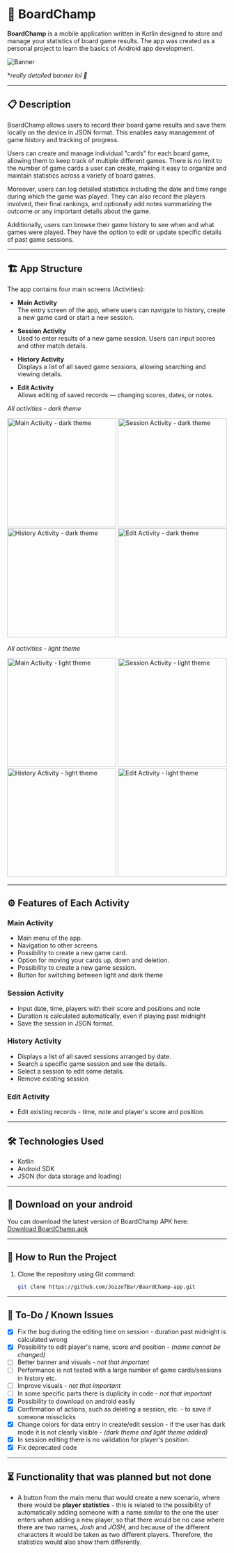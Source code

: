 
# 🎲 BoardChamp

**BoardChamp** is a mobile application written in Kotlin designed to store and manage your statistics of board game results. The app was created as a personal project to learn the basics of Android app development.

![Banner](app/src/main/res/mipmap-xhdpi/ic_banner.png)

**really detailed banner lol 🎉*

---


## 📋 Description

BoardChamp allows users to record their board game results and save them locally on the device in JSON format. This enables easy management of game history and tracking of progress.

Users can create and manage individual "cards" for each board game, allowing them to keep track of multiple different games. There is no limit to the number of game cards a user can create, making it easy to organize and maintain statistics across a variety of board games.

Moreover, users can log detailed statistics including the date and time range during which the game was played. They can also record the players involved, their final rankings, and optionally add notes summarizing the outcome or any important details about the game.

Additionally, users can browse their game history to see when and what games were played. They have the option to edit or update specific details of past game sessions.


---

## 🏗️ App Structure

The app contains four main screens (Activities):

- **Main Activity**  
  The entry screen of the app, where users can navigate to history, create a new game card or start a new session.

- **Session Activity**  
  Used to enter results of a new game session. Users can input scores and other match details.

- **History Activity**  
  Displays a list of all saved game sessions, allowing searching and viewing details.

- **Edit Activity**  
  Allows editing of saved records — changing scores, dates, or notes.


_All activities - dark theme_

<p align="left">
  	<img src="screenshots/MainScreen%20-%20dark.png" alt="Main Activity - dark theme" width="250"/>
	<img src="screenshots/SessionScreen%20-%20dark.png" alt="Session Activity - dark theme" width="250"/>
	<img src="screenshots/HistoryScreen%20-%20dark.png" alt="History Activity - dark theme" width="250"/>
	<img src="screenshots/EditScreen%20-%20dark.png" alt="Edit Activity - dark theme" width="250"/>
</p>

_All activities - light theme_

<p align="left">
  <img src="screenshots/MainScreen%20-%20light.png" alt="Main Activity - light theme" width="250"/>
  <img src="screenshots/SessionScreen%20-%20light.png" alt="Session Activity - light theme" width="250"/>
	<img src="screenshots/HistoryScreen%20-%20light.png" alt="History Activity - light theme" width="250"/>
	<img src="screenshots/EditScreen%20-%20light.png" alt="Edit Activity - light theme" width="250"/>
</p>

---

## ⚙️ Features of Each Activity

### Main Activity
- Main menu of the app.
- Navigation to other screens.
- Possibility to create a new game card.
- Option for moving your cards up, down and deletion.
- Possibility to create a new game session.
- Button for switching between light and dark theme

### Session Activity
- Input date, time, players with their score and positions and note
- Duration is calculated automatically, even if playing past midnight
- Save the session in JSON format.

### History Activity
- Displays a list of all saved sessions arranged by date.
- Search a specific game session and see the details.
- Select a session to edit some details.
- Remove existing session


### Edit Activity
- Edit existing records - time, note and player's score and position.

---

## 🛠️ Technologies Used

- Kotlin  
- Android SDK  
- JSON (for data storage and loading)  

---

## 📱 Download on your android
You can download the latest version of BoardChamp APK here:  
[Download BoardChamp.apk](https://github.com/JozzefBar/BoardChamp-app/releases/download/v1.1/app-release.apk)

---

## 🚀 How to Run the Project

1. Clone the repository using Git command:
   ```bash
   git clone https://github.com/JozzefBar/BoardChamp-app.git

---

## 🐞 To-Do / Known Issues

- [x] Fix the bug during the editing time on session - duration past midnight is calculated wrong
- [x] Possibility to edit player's name, score and position - *(name cannot be changed)*
- [ ] Better banner and visuals - *not that important*
- [ ] Performance is not tested with a large number of game cards/sessions in history etc.
- [ ] Improve visuals - *not that important*
- [ ] In some specific parts there is duplicity in code - *not that important*
- [x] Possibility to download on android easily
- [x] Confirmation of actions, such as deleting a session, etc. - to save if someone missclicks
- [x] Change colors for data entry in create/edit session - if the user has dark mode it is not clearly visible - *(dark theme and light theme added)*
- [x] In session editing there is no validation for player's position.
- [x] Fix deprecated code

---

## ⏳ Functionality that was planned but not done
- A button from the main menu that would create a new scenario, where there would be **player statistics** - this is related to the possibility of automatically adding someone with a name similar to the one the user enters when adding a new player, so that there would be no case where there are two names, _Josh_ and _JOSH_, and because of the different characters it would be taken as two different players. Therefore, the statistics would also show them differently.
